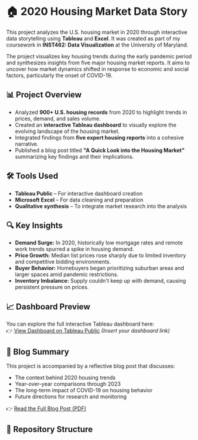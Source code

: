 # 🏠 2020 Housing Market Data Story

This project analyzes the U.S. housing market in 2020 through interactive data storytelling using **Tableau** and **Excel**. It was created as part of my coursework in **INST462: Data Visualization** at the University of Maryland.

The project visualizes key housing trends during the early pandemic period and synthesizes insights from five major housing market reports. It aims to uncover how market dynamics shifted in response to economic and social factors, particularly the onset of COVID-19.

## 📊 Project Overview

- Analyzed **900+ U.S. housing records** from 2020 to highlight trends in prices, demand, and sales volume.
- Created an **interactive Tableau dashboard** to visually explore the evolving landscape of the housing market.
- Integrated findings from **five expert housing reports** into a cohesive narrative.
- Published a blog post titled **"A Quick Look into the Housing Market"** summarizing key findings and their implications.

## 🛠️ Tools Used

- **Tableau Public** – For interactive dashboard creation
- **Microsoft Excel** – For data cleaning and preparation
- **Qualitative synthesis** – To integrate market research into the analysis

## 🔍 Key Insights

- **Demand Surge:** In 2020, historically low mortgage rates and remote work trends spurred a spike in housing demand.
- **Price Growth:** Median list prices rose sharply due to limited inventory and competitive bidding environments.
- **Buyer Behavior:** Homebuyers began prioritizing suburban areas and larger spaces amid pandemic restrictions.
- **Inventory Imbalance:** Supply couldn't keep up with demand, causing persistent pressure on prices.

## 📈 Dashboard Preview

You can explore the full interactive Tableau dashboard here:  
👉 [View Dashboard on Tableau Public](#) *(Insert your dashboard link)*

## 📝 Blog Summary

This project is accompanied by a reflective blog post that discusses:

- The context behind 2020 housing trends
- Year-over-year comparisons through 2023
- The long-term impact of COVID-19 on housing behavior
- Future directions for research and monitoring

👉 [Read the Full Blog Post (PDF)](./Final%20Project%20VisUMD%20Blog%20Post.pdf)

## 📁 Repository Structure

